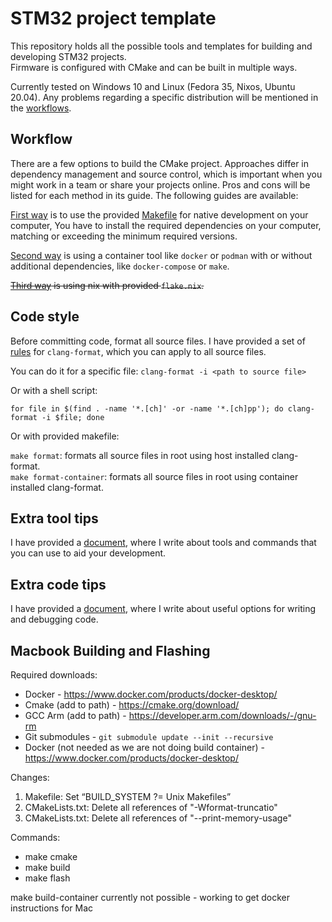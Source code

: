 # STM32 project template

This repository holds all the possible tools and templates for building and developing STM32 projects.  
Firmware is configured with CMake and can be built in multiple ways.  

Currently tested on Windows 10 and Linux (Fedora 35, Nixos, Ubuntu 20.04). Any problems regarding a specific distribution will be mentioned in the [workflows](#workflow).  

## Workflow

There are a few options to build the CMake project. Approaches differ in dependency management and source control, which is important when you might work in a team or share your projects online. Pros and cons will be listed for each method in its guide. The following guides are available:  

[First way](docs/build-native.md) is to use the provided [Makefile](Makefile) for native development on your computer, You have to install the required dependencies on your computer, matching or exceeding the minimum required versions.  

[Second way](docs/build-container.md) is using a container tool like `docker` or `podman` with or without additional dependencies, like `docker-compose` or `make`.  

~~[Third way](docs/build-nix.md) is using nix with provided `flake.nix`.~~

## Code style

Before committing code, format all source files. I have provided a set of [rules](.clang-format) for `clang-format`, which you can apply to all source files.  

You can do it for a specific file: `clang-format -i <path to source file>`  

Or with a shell script:  

```shell
for file in $(find . -name '*.[ch]' -or -name '*.[ch]pp'); do clang-format -i $file; done
```

Or with provided makefile:

`make format`: formats all source files in root using host installed clang-format.  
`make format-container`: formats all source files in root using container installed clang-format.  

## Extra tool tips

I have provided a [document](docs/tools.md), where I write about tools and commands that you can use to aid your development.  

## Extra code tips

I have provided a [document](docs/code-tips.md), where I write about useful options for writing and debugging code. 

## Macbook Building and Flashing 

Required downloads: 
- Docker - https://www.docker.com/products/docker-desktop/
- Cmake (add to path) - https://cmake.org/download/ 
- GCC Arm (add to path) - https://developer.arm.com/downloads/-/gnu-rm
- Git submodules - `git submodule update --init --recursive`
- Docker (not needed as we are not doing build container) - https://www.docker.com/products/docker-desktop/

Changes:
1. Makefile: Set “BUILD_SYSTEM ?= Unix Makefiles”
2. CMakeLists.txt: Delete all references of "-Wformat-truncatio"
3. CMakeLists.txt: Delete all references of "--print-memory-usage" 

Commands: 
- make cmake 
- make build 
- make flash

make build-container currently not possible - working to get docker instructions for Mac


